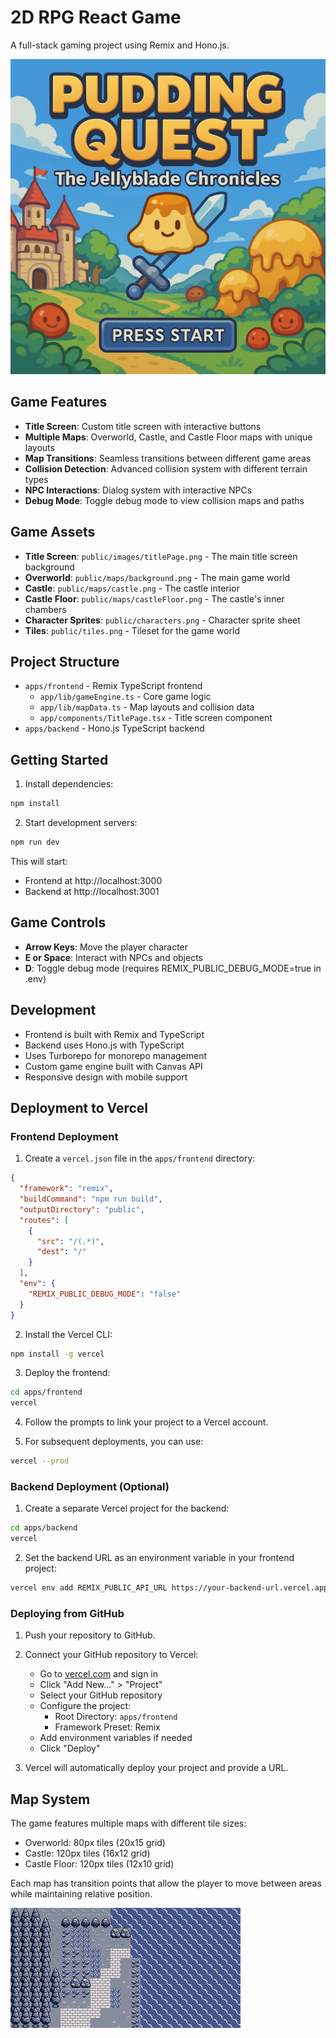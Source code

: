 # 2D RPG React Game

A full-stack gaming project using Remix and Hono.js.

![Title Screen](apps/frontend/public/images/titlePage.png)

## Game Features

- **Title Screen**: Custom title screen with interactive buttons
- **Multiple Maps**: Overworld, Castle, and Castle Floor maps with unique layouts
- **Map Transitions**: Seamless transitions between different game areas
- **Collision Detection**: Advanced collision system with different terrain types
- **NPC Interactions**: Dialog system with interactive NPCs
- **Debug Mode**: Toggle debug mode to view collision maps and paths

## Game Assets

- **Title Screen**: `public/images/titlePage.png` - The main title screen background
- **Overworld**: `public/maps/background.png` - The main game world
- **Castle**: `public/maps/castle.png` - The castle interior
- **Castle Floor**: `public/maps/castleFloor.png` - The castle's inner chambers
- **Character Sprites**: `public/characters.png` - Character sprite sheet
- **Tiles**: `public/tiles.png` - Tileset for the game world

## Project Structure

- `apps/frontend` - Remix TypeScript frontend
  - `app/lib/gameEngine.ts` - Core game logic
  - `app/lib/mapData.ts` - Map layouts and collision data
  - `app/components/TitlePage.tsx` - Title screen component
- `apps/backend` - Hono.js TypeScript backend

## Getting Started

1. Install dependencies:

```bash
npm install
```

2. Start development servers:

```bash
npm run dev
```

This will start:

- Frontend at http://localhost:3000
- Backend at http://localhost:3001

## Game Controls

- **Arrow Keys**: Move the player character
- **E or Space**: Interact with NPCs and objects
- **D**: Toggle debug mode (requires REMIX_PUBLIC_DEBUG_MODE=true in .env)

## Development

- Frontend is built with Remix and TypeScript
- Backend uses Hono.js with TypeScript
- Uses Turborepo for monorepo management
- Custom game engine built with Canvas API
- Responsive design with mobile support

## Deployment to Vercel

### Frontend Deployment

1. Create a `vercel.json` file in the `apps/frontend` directory:

```json
{
  "framework": "remix",
  "buildCommand": "npm run build",
  "outputDirectory": "public",
  "routes": [
    {
      "src": "/(.*)",
      "dest": "/"
    }
  ],
  "env": {
    "REMIX_PUBLIC_DEBUG_MODE": "false"
  }
}
```

2. Install the Vercel CLI:

```bash
npm install -g vercel
```

3. Deploy the frontend:

```bash
cd apps/frontend
vercel
```

4. Follow the prompts to link your project to a Vercel account.

5. For subsequent deployments, you can use:

```bash
vercel --prod
```

### Backend Deployment (Optional)

1. Create a separate Vercel project for the backend:

```bash
cd apps/backend
vercel
```

2. Set the backend URL as an environment variable in your frontend project:

```bash
vercel env add REMIX_PUBLIC_API_URL https://your-backend-url.vercel.app
```

### Deploying from GitHub

1. Push your repository to GitHub.

2. Connect your GitHub repository to Vercel:
   - Go to [vercel.com](https://vercel.com) and sign in
   - Click "Add New..." > "Project"
   - Select your GitHub repository
   - Configure the project:
     - Root Directory: `apps/frontend`
     - Framework Preset: Remix
   - Add environment variables if needed
   - Click "Deploy"

3. Vercel will automatically deploy your project and provide a URL.

## Map System

The game features multiple maps with different tile sizes:
- Overworld: 80px tiles (20x15 grid)
- Castle: 120px tiles (16x12 grid)
- Castle Floor: 120px tiles (12x10 grid)

Each map has transition points that allow the player to move between areas while maintaining relative position.

![Game Background](apps/frontend/public/maps/background.png)
